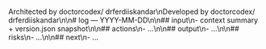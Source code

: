 Architected by doctorcodex/ drferdiiskandar\nDeveloped by doctorcodex/ drferdiiskandar\n\n# log — YYYY-MM-DD\n\n## input\n- context summary + version.json snapshot\n\n## actions\n- ...\n\n## output\n- ...\n\n## risks\n- ...\n\n## next\n- ...